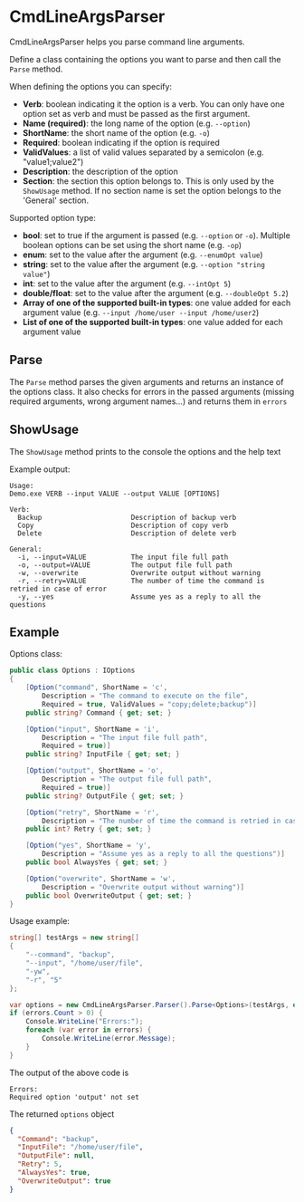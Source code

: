 # CmdLineArgsParser
CmdLineArgsParser helps you parse command line arguments.

Define a class containing the options you want to parse and then call the `Parse` method.

When defining the options you can specify:
- **Verb**: boolean indicating it the option is a verb. You can only have one option set as verb and must be passed as the first argument.
- **Name (required)**: the long name of the option (e.g. `--option`)
- **ShortName**: the short name of the option (e.g. `-o`)
- **Required**: boolean indicating if the option is required
- **ValidValues**: a list of valid values separated by a semicolon (e.g. "value1;value2")
- **Description**: the description of the option
- **Section**: the section this option belongs to. This is only used by the `ShowUsage` method. If no section name is set the option belongs to the 'General' section.

Supported option type:
- **bool**: set to true if the argument is passed (e.g. `--option` or `-o`). Multiple boolean options can be set using the short name (e.g. `-op`)
- **enum**: set to the value after the argument (e.g. `--enumOpt value`)
- **string**: set to the value after the argument (e.g. `--option "string value"`)
- **int**: set to the value after the argument (e.g. `--intOpt 5`)
- **double/float**: set to the value after the argument (e.g. `--doubleOpt 5.2`)
- **Array of one of the supported built-in types**: one value added for each argument value (e.g. `--input /home/user --input /home/user2`)
- **List of one of the supported built-in types**: one value added for each argument value

## Parse
The `Parse` method parses the given arguments and returns an instance of the options class. 
It also checks for errors in the passed arguments (missing required arguments, wrong argument names...) and returns them in `errors`

## ShowUsage
The `ShowUsage` method prints to the console the options and the help text

Example output:
```
Usage:
Demo.exe VERB --input VALUE --output VALUE [OPTIONS]

Verb:
  Backup                      Description of backup verb
  Copy                        Description of copy verb
  Delete                      Description of delete verb

General:
  -i, --input=VALUE           The input file full path
  -o, --output=VALUE          The output file full path
  -w, --overwrite             Overwrite output without warning
  -r, --retry=VALUE           The number of time the command is retried in case of error
  -y, --yes                   Assume yes as a reply to all the questions
```

## Example
Options class:
```csharp
public class Options : IOptions
{
    [Option("command", ShortName = 'c',
        Description = "The command to execute on the file",
        Required = true, ValidValues = "copy;delete;backup")]
    public string? Command { get; set; }

    [Option("input", ShortName = 'i',
        Description = "The input file full path",
        Required = true)]
    public string? InputFile { get; set; }

    [Option("output", ShortName = 'o',
        Description = "The output file full path",
        Required = true)]
    public string? OutputFile { get; set; }

    [Option("retry", ShortName = 'r',
        Description = "The number of time the command is retried in case of error, The number of time the command is retried in case of error, The number of time the command is retried in case of error, The number of time the command is retried in case of error")]
    public int? Retry { get; set; }

    [Option("yes", ShortName = 'y',
        Description = "Assume yes as a reply to all the questions")]
    public bool AlwaysYes { get; set; }

    [Option("overwrite", ShortName = 'w',
        Description = "Overwrite output without warning")]
    public bool OverwriteOutput { get; set; }
}
```

Usage example:
```csharp
string[] testArgs = new string[]
{
    "--command", "backup",
    "--input", "/home/user/file",
    "-yw",
    "-r", "5"
};

var options = new CmdLineArgsParser.Parser().Parse<Options>(testArgs, out var errors);
if (errors.Count > 0) {
    Console.WriteLine("Errors:");
    foreach (var error in errors) {
        Console.WriteLine(error.Message);
    }
}
```

The output of the above code is
```
Errors:
Required option 'output' not set
```
The returned `options` object
```json
{
  "Command": "backup",
  "InputFile": "/home/user/file",
  "OutputFile": null,
  "Retry": 5,
  "AlwaysYes": true,
  "OverwriteOutput": true
}
```